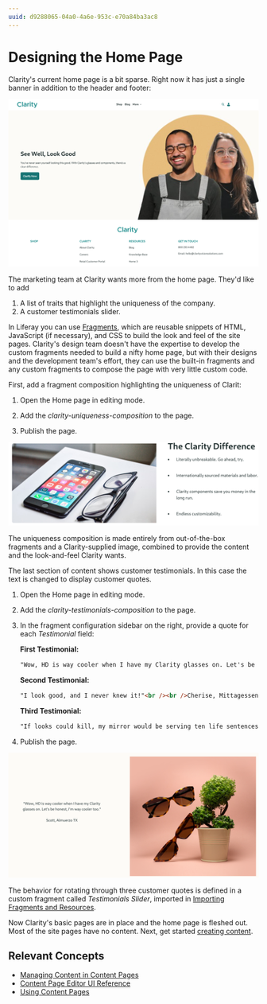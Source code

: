 ```yaml
---
uuid: d9288065-04a0-4a6e-953c-e70a84ba3ac8
---
```

# Designing the Home Page

Clarity's current home page is a bit sparse. Right now it has just a single banner in addition to the header and footer:

![The home page's content consists of a simple banner.](./designing-the-home-page/images/01.png)

The marketing team at Clarity wants more from the home page. They'd like to add

1. A list of traits that highlight the uniqueness of the company.
1. A customer testimonials slider.

<!--  Redundant with the intro? -->
In Liferay you can use [Fragments](https://learn.liferay.com/en/w/dxp/site-building/creating-pages/page-fragments-and-widgets/using-fragments), which are reusable snippets of HTML, JavaScript (if necessary), and CSS to build the look and feel of the site pages. Clarity's design team doesn't have the expertise to develop the custom fragments needed to build a nifty home page, but with their designs and the development team's effort, they can use the built-in fragments and any custom fragments to compose the page with very little custom code.

<!--Re-using my stuff from Delectable Bonsai for now, but will re-design with Abel's concepts later. -->
First, add a fragment composition highlighting the uniqueness of Clarit:

1. Open the Home page in editing mode.

1. Add the _clarity-uniqueness-composition_ to the page.

1. Publish the page.

![The uniqueness of Clarity is highlighted.](./designing-the-home-page/images/03.png)

The uniqueness composition is made entirely from out-of-the-box fragments and a Clarity-supplied image, combined to provide the content and the look-and-feel Clarity wants.

The last section of content shows customer testimonials. In this case the text is changed to display customer quotes.

1. Open the Home page in editing mode.

1. Add the _clarity-testimonials-composition_ to the page.

1. In the fragment configuration sidebar on the right, provide a quote for each *Testimonial* field:

   **First Testimonial:** 

   ```html
   "Wow, HD is way cooler when I have my Clarity glasses on. Let's be honest, I'm way cooler too."<br /><br />Scott, Almuerzo, TX
   ```

   **Second Testimonial:** 

   ```html
   "I look good, and I never knew it!"<br /><br />Cherise, Mittagessen SD
   ```

   **Third Testimonial:** 

   ```html
   "If looks could kill, my mirror would be serving ten life sentences."<br /><br />Bran, Ranchi OR
   ```

1. Publish the page.

![Customer Testimonials are displayed.](./designing-the-home-page/images/04.png)

The behavior for rotating through three customer quotes is defined in a custom fragment called _Testimonials Slider_, imported in [Importing Fragments and Resources](./importing-fragments-and-resources).

Now Clarity's basic pages are in place and the home page is fleshed out. Most of the site pages have no content. Next, get started [creating content](../creating-content.md).

## Relevant Concepts

* [Managing Content in Content Pages](https://learn.liferay.com/en/w/dxp/site-building/creating-pages/using-content-pages/managing-content-in-content-pages)
* [Content Page Editor UI Reference](https://learn.liferay.com/en/w/dxp/site-building/creating-pages/using-content-pages/content-page-editor-ui-reference)
* [Using Content Pages](https://learn.liferay.com/en/w/dxp/site-building/creating-pages/using-content-pages)
